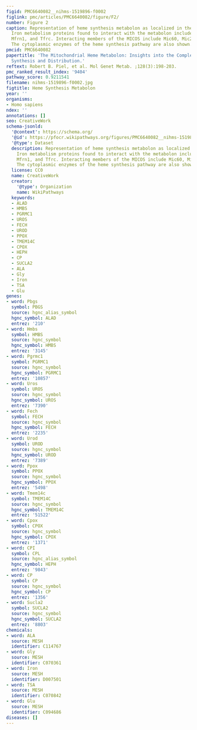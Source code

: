 ```yaml
---
figid: PMC6640082__nihms-1519896-f0002
figlink: pmc/articles/PMC6640082/figure/F2/
number: Figure 2
caption: Representation of heme synthesis metabolon as localized in the mitochondria.
  Iron metabolism proteins found to interact with the metabolon include Abcb7, Abcb10,
  Mfrn1, and Tfrc. Interacting members of the MICOS include Mic60, Mic27, and Opa1.
  The cytoplasmic enzymes of the heme synthesis pathway are also shown.
pmcid: PMC6640082
papertitle: 'The Mitochondrial Heme Metabolon: Insights into the Complex(ity) of Heme
  Synthesis and Distribution.'
reftext: Robert B. Piel, et al. Mol Genet Metab. ;128(3):198-203.
pmc_ranked_result_index: '9404'
pathway_score: 0.9211541
filename: nihms-1519896-f0002.jpg
figtitle: Heme Synthesis Metabolon
year: ''
organisms:
- Homo sapiens
ndex: ''
annotations: []
seo: CreativeWork
schema-jsonld:
  '@context': https://schema.org/
  '@id': https://pfocr.wikipathways.org/figures/PMC6640082__nihms-1519896-f0002.html
  '@type': Dataset
  description: Representation of heme synthesis metabolon as localized in the mitochondria.
    Iron metabolism proteins found to interact with the metabolon include Abcb7, Abcb10,
    Mfrn1, and Tfrc. Interacting members of the MICOS include Mic60, Mic27, and Opa1.
    The cytoplasmic enzymes of the heme synthesis pathway are also shown.
  license: CC0
  name: CreativeWork
  creator:
    '@type': Organization
    name: WikiPathways
  keywords:
  - ALAD
  - HMBS
  - PGRMC1
  - UROS
  - FECH
  - UROD
  - PPOX
  - TMEM14C
  - CPOX
  - HEPH
  - CP
  - SUCLA2
  - ALA
  - Gly
  - Iron
  - TSA
  - Glu
genes:
- word: Pbgs
  symbol: PBGS
  source: hgnc_alias_symbol
  hgnc_symbol: ALAD
  entrez: '210'
- word: Hmbs
  symbol: HMBS
  source: hgnc_symbol
  hgnc_symbol: HMBS
  entrez: '3145'
- word: Pgrmc1
  symbol: PGRMC1
  source: hgnc_symbol
  hgnc_symbol: PGRMC1
  entrez: '10857'
- word: Uros
  symbol: UROS
  source: hgnc_symbol
  hgnc_symbol: UROS
  entrez: '7390'
- word: Fech
  symbol: FECH
  source: hgnc_symbol
  hgnc_symbol: FECH
  entrez: '2235'
- word: Urod
  symbol: UROD
  source: hgnc_symbol
  hgnc_symbol: UROD
  entrez: '7389'
- word: Ppox
  symbol: PPOX
  source: hgnc_symbol
  hgnc_symbol: PPOX
  entrez: '5498'
- word: Tmem14c
  symbol: TMEM14C
  source: hgnc_symbol
  hgnc_symbol: TMEM14C
  entrez: '51522'
- word: Срох
  symbol: CPOX
  source: hgnc_symbol
  hgnc_symbol: CPOX
  entrez: '1371'
- word: CPI
  symbol: CPL
  source: hgnc_alias_symbol
  hgnc_symbol: HEPH
  entrez: '9843'
- word: CP
  symbol: CP
  source: hgnc_symbol
  hgnc_symbol: CP
  entrez: '1356'
- word: Sucla2
  symbol: SUCLA2
  source: hgnc_symbol
  hgnc_symbol: SUCLA2
  entrez: '8803'
chemicals:
- word: ALA
  source: MESH
  identifier: C114767
- word: Gly
  source: MESH
  identifier: C070361
- word: Iron
  source: MESH
  identifier: D007501
- word: TSA
  source: MESH
  identifier: C070842
- word: Glu
  source: MESH
  identifier: C094686
diseases: []
---
```


